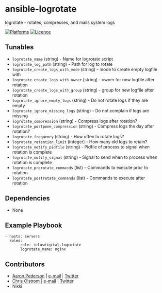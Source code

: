 # ansible-logrotate

logrotate - rotates, compresses, and mails system logs

[![Platforms](http://img.shields.io/badge/platforms-ubuntu-lightgrey.svg?style=flat)](#)
[![Licence](https://img.shields.io/badge/Licence-MIT-blue.svg)](https://tldrlegal.com/license/mit-license)

Tunables
--------
* ```logrotate_name``` (string) - Name for logrotate script
* ```logrotate_log_path``` (string) - Path for log to rotate
* ```logrotate_create_logs_with_mode``` (string) - mode to create empty logfile with
* ```logrotate_create_logs_with_owner``` (string) - owner for new logfile after rotation
* ```logrotate_create_logs_with_group``` (string) - group for new logfile after rotation
* ```logrotate_ignore_empty_logs``` (string) - Do not rotate logs if they are empty
* ```logrotate_ignore_missing_logs``` (string) - Do not complain if logs are missing
* ```logrotate_compression``` (string) - Compress logs after rotation?
* ```logrotate_postpone_compression``` (string) - Compress logs the day after rotation?
* ```logrotate_frequency``` (string) - How often to rotate logs?
* ```logrotate_retention_limit``` (integer) - How many old logs to retain?
* ```logrotate_notify_pidfile``` (string) - Pidfile of process to signal when rotation is complete
* ```logrotate_notify_signal``` (string) - Signal to send when to process when rotation is complete
* ```logrotate_prerotate_commands``` (list) - Commands to execute prior to rotation
* ```logrotate_postrotate_commands``` (list) - Commands to execute after rotation

Dependencies
------------
* None

Example Playbook
----------------
    - hosts: servers
      roles:
         - role: telusdigital.logrotate
           logrotate_name: nginx

Contributors
------------
* [Aaron Pederson](https://aaronpederson.github.io) | [e-mail](mailto:aaronpederson@gmail.com) | [Twitter](https://twitter.com/GunFuSamurai)
* [Chris Olstrom](https://colstrom.github.io/) | [e-mail](mailto:chris@olstrom.com) | [Twitter](https://twitter.com/ChrisOlstrom)
* Nikki
